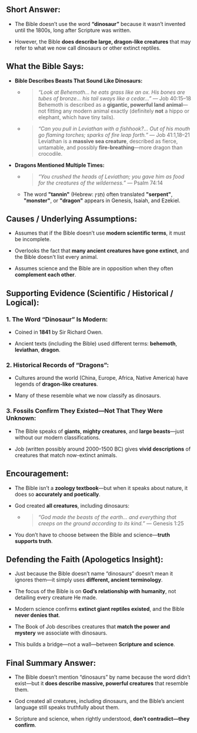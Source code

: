 ## Short Answer:

- The Bible doesn’t use the word **“dinosaur”** because it wasn’t invented until the 1800s, long after Scripture was written.
    
- However, the Bible **does describe large, dragon-like creatures** that may refer to what we now call dinosaurs or other extinct reptiles.

## What the Bible Says:

- **Bible Describes Beasts That Sound Like Dinosaurs:**
    
    - > _“Look at Behemoth… he eats grass like an ox. His bones are tubes of bronze… his tail sways like a cedar…”_ — Job 40:15–18  
        > Behemoth is described as a **gigantic, powerful land animal**—not fitting any modern animal exactly (definitely **not** a hippo or elephant, which have tiny tails).
        
    - > _“Can you pull in Leviathan with a fishhook?... Out of his mouth go flaming torches; sparks of fire leap forth.”_ — Job 41:1,18–21  
        > Leviathan is a **massive sea creature**, described as fierce, untamable, and possibly **fire-breathing**—more dragon than crocodile.
        
- **Dragons Mentioned Multiple Times:**
    
    - > _“You crushed the heads of Leviathan; you gave him as food for the creatures of the wilderness.”_ — Psalm 74:14
        
    - The word **"tannin"** (Hebrew: תַּנִּין) often translated **"serpent"**, **"monster"**, or **"dragon"** appears in Genesis, Isaiah, and Ezekiel.

## Causes / Underlying Assumptions:

- Assumes that if the Bible doesn’t use **modern scientific terms**, it must be incomplete.
    
- Overlooks the fact that **many ancient creatures have gone extinct**, and the Bible doesn't list every animal.
    
- Assumes science and the Bible are in opposition when they often **complement each other**.

## Supporting Evidence (Scientific / Historical / Logical):

### 1. **The Word “Dinosaur” Is Modern:**

- Coined in **1841** by Sir Richard Owen.
    
- Ancient texts (including the Bible) used different terms: **behemoth**, **leviathan**, **dragon**.
    

### 2. **Historical Records of “Dragons”:**

- Cultures around the world (China, Europe, Africa, Native America) have legends of **dragon-like creatures**.
    
- Many of these resemble what we now classify as dinosaurs.
    

### 3. **Fossils Confirm They Existed—Not That They Were Unknown:**

- The Bible speaks of **giants**, **mighty creatures**, and **large beasts**—just without our modern classifications.
    
- Job (written possibly around 2000–1500 BC) gives **vivid descriptions** of creatures that match now-extinct animals.

## Encouragement:

- The Bible isn’t a **zoology textbook**—but when it speaks about nature, it does so **accurately and poetically**.
    
- God created **all creatures**, including dinosaurs:
    
    - > _“God made the beasts of the earth… and everything that creeps on the ground according to its kind.”_ — Genesis 1:25
        
- You don’t have to choose between the Bible and science—**truth supports truth**.

## Defending the Faith (Apologetics Insight):

- Just because the Bible doesn’t name “dinosaurs” doesn’t mean it ignores them—it simply uses **different, ancient terminology**.
    
- The focus of the Bible is on **God’s relationship with humanity**, not detailing every creature He made.
    
- Modern science confirms **extinct giant reptiles existed**, and the Bible **never denies that**.
    
- The Book of Job describes creatures that **match the power and mystery** we associate with dinosaurs.
    
- This builds a bridge—not a wall—between **Scripture and science**.

## Final Summary Answer:

- The Bible doesn’t mention “dinosaurs” by name because the word didn’t exist—but it **does describe massive, powerful creatures** that resemble them.
    
- God created all creatures, including dinosaurs, and the Bible’s ancient language still speaks truthfully about them.
    
- Scripture and science, when rightly understood, **don’t contradict—they confirm**.